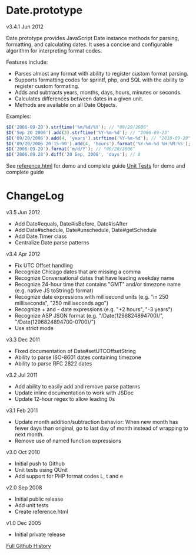 Date.prototype
===
v3.4.1 Jun 2012

Date.prototype provides JavaScript Date instance methods for parsing, formatting, and calculating dates. It uses a concise and configurable algorithm for interpreting format codes.

Features include:

 * Parses almost any format with ability to register custom format parsing.
 * Supports formatting codes for sprintf, php, and SQL with the ability to register custom formating.
 * Adds and subtracts years, months, days, hours, minutes or seconds.
 * Calculates differences between dates in a given unit.
 * Methods are available on all Date Objects.

Examples:

```javascript
$D('2006-09-20').strftime('%m/%d/%Y'); // "09/20/2006"
$D('Sep 20 2006').add(3).strftime('%Y-%m-%d'); // "2006-09-23"
$D('09/20/2006').add(4, 'years').strftime('%Y-%m-%d'); // "2010-09-20"
$D('09/20/2006 20:15:00').add(4, 'hours').format('%Y-%m-%d %H:%M:%S'); // "2006-09-21 00:15:00"
$D('2006-09-20').format('m/d/Y'); // "09/20/2006"
$D('2006.09.28').diff('20 Sep, 2006', 'days'); // 8
```

See [reference.html](http://sandbox.kendsnyder.com/reference.html) for demo and complete guide
[Unit Tests](http://sandbox.kendsnyder.com/unit-tests.html) for demo and complete guide

ChangeLog
===

v3.5 Jun 2012

* Add Date#equals, Date#isBefore, Date#isAfter
* Add Date#schedule, Date#unschedule, Date#getSchedule
* Add Date.Timer class
* Centralize Date parse patterns

v3.4 Apr 2012

* Fix UTC Offset handling
* Recognize Chicago dates that are missing a comma
* Recognize Conversational dates that have leading weekday name
* Recognize 24-hour time that contains "GMT" and/or timezone name (e.g. native JS toString() format)
* Recognize date expressions with millisecond units (e.g. "in 250 milliseconds", "250 milliseconds ago")
* Recognize + and - date expressions (e.g. "+2 hours", "-3 years")
* Recognize ASP JSON format (e.g. "/Date(1296824894700)/", "/Date(1296824894700-0700)/") 
* Use strict mode

v3.3 Dec 2011

* Fixed documentation of Date#setUTCOffsetString
* Ability to parse ISO-8601 dates containing timezone
* Ability to parse RFC 2822 dates

v3.2 Jul 2011

* Add ability to easily add and remove parse patterns
* Update inline documentation to work with JSDoc
* Update 12-hour regex to allow leading 0s

v3.1 Feb 2011

* Update month addition/subtraction behavior: When new month has fewer days than original, go to last day of month instead of wrapping to next month.
* Remove use of named function expressions

v3.0 Oct 2010

* Initial push to Github
* Unit tests using QUnit
* Add support for PHP format codes L, t and e

v2.0 Sep 2008

* Initial public release
* Add unit tests
* Create reference.html

v1.0 Dec 2005

* Initial private release


[Full Github History](https://github.com/kensnyder/date-prototype/commits/master/)